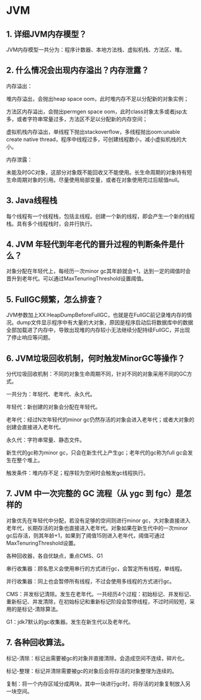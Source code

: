 # JVM

## 1. 详细JVM内存模型？ 

JVM内存模型一共分为：程序计数器、本地方法栈、虚拟机栈、方法区、堆。 

## 2. 什么情况会出现内存溢出？内存泄露？ 

内存溢出： 

堆内存溢出，会抛出heap space oom，此时堆内存不足以分配新的对象实例； 

方法区内存溢出，会抛出permgen space oom，此时class对象太多或者jsp太多，或者字符串常量过多，方法区不足以分配新的内存空间； 

虚拟机栈内存溢出，单线程下抛出stackoverflow，多线程抛出oom:unable create native thread，程序中线程过多，可创建线程数小，减小虚拟机栈的大小。 

内存泄露： 

未能及时GC对象，这部分对象既不能回收又不能使用。长生命周期的对象持有短生命周期对象的引用。尽量使用局部变量，或者在对象使用完过后赋值null。 

## 3. Java线程栈 

每个线程有一个线程栈，包括主线程。创建一个新的线程，即会产生一个新的线程栈。具有多个线程栈时，会并行执行。 

## 4. JVM 年轻代到年老代的晋升过程的判断条件是什么？ 

对象分配在年轻代上，每经历一次minor gc其年龄就会+1，达到一定的阈值时会晋升到老年代。可以通过MaxTenuringThreshold设置阈值。 

## 5. FullGC频繁，怎么排查？ 

JVM参数加上XX:HeapDumpBeforeFullGC，也就是在FullGC前记录堆内存的情况。dump文件显示程序中有大量的大对象，原因是程序启动后将数据库中的数据全部加载进了内存中，导致出现堆的内存较小无法继续分配持续FullGC，并出现了停止响应等问题。 

## 6. JVM垃圾回收机制，何时触发MinorGC等操作？ 

分代垃圾回收机制：不同的对象生命周期不同，针对不同的对象采用不同的GC方式。 

一共分为：年轻代、老年代、永久代。 

年轻代：新创建的对象会分配在年轻代。 

老年代：经过N次年轻代的minor gc仍然存活的对象会进入老年代；或者大对象的创建会直接进入老年代。 

永久代：字符串常量、静态文件。 

新生代的gc称为minor gc，只会在新生代上产生gc；老年代的gc称为full gc会发生在整个堆上。 

触发条件：堆内存不足；程序较为空闲时会触发gc线程执行。 

## 7. JVM 中一次完整的 GC 流程（从 ygc 到 fgc）是怎样的 

对象优先在年轻代中分配，若没有足够的空间则进行minor gc，大对象直接进入老年代，长期存活的对象也直接进入老年代。对象如果在新生代中的一次minor gc后存活，则其年龄+1，如果到了阈值15则进入老年代，阈值可通过MaxTenuringThreshold设置。 

各种回收器，各自优缺点，重点CMS、G1 

串行收集器：顾名思义会使用串行的方式进行gc，会暂定所有线程，单线程。 

并行收集器：同上也会暂停所有线程，不过会使用多线程的方式进行gc。 

CMS：并发标记清除。发生在老年代。一共经历4个过程：初始标记、并发标记、重新标记、并发清除，在初始标记和重新标记阶段会暂停线程，不过时间较短，采用的是标记-清除算法。 

G1：jdk7默认的gc收集器。发生在新生代以及老年代。 

## 7. 各种回收算法。 

标记-清除：标记出需要被gc的对象并直接清除。会造成空间不连续，碎片化。 

标记-整理：标记并清除需要被gc的对象后会将存活的对象整理为连续的。 

复制：将一个内存区域分成两块，其中一块进行gc时，将存活的对象复制放入另一块空间。 
